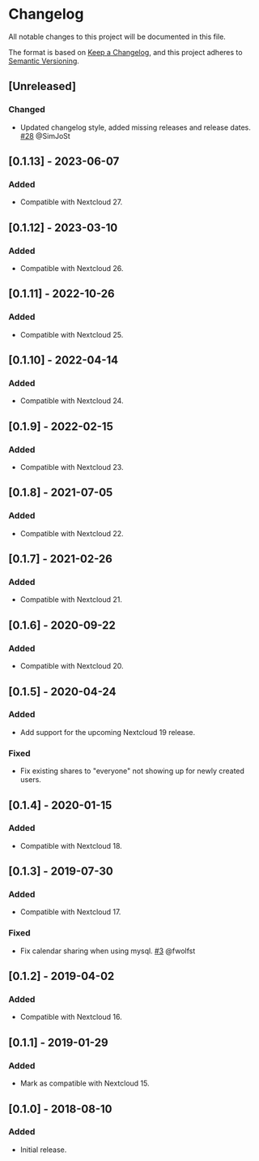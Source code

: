 # Changelog

All notable changes to this project will be documented in this file.

The format is based on [Keep a Changelog](https://keepachangelog.com/),
and this project adheres to [Semantic Versioning](https://semver.org/).

## [Unreleased]
### Changed
- Updated changelog style, added missing releases and release dates.
  [#28](https://github.com/icewind1991/group_everyone/pull/28) @SimJoSt

## [0.1.13] - 2023-06-07
### Added
- Compatible with Nextcloud 27.

## [0.1.12] - 2023-03-10
### Added
- Compatible with Nextcloud 26.

## [0.1.11] - 2022-10-26
### Added
- Compatible with Nextcloud 25.

## [0.1.10] - 2022-04-14
### Added
- Compatible with Nextcloud 24.

## [0.1.9] - 2022-02-15
### Added
- Compatible with Nextcloud 23.

## [0.1.8] - 2021-07-05
### Added
- Compatible with Nextcloud 22.

## [0.1.7] - 2021-02-26
### Added
- Compatible with Nextcloud 21.

## [0.1.6] - 2020-09-22
### Added
- Compatible with Nextcloud 20.

## [0.1.5] - 2020-04-24
### Added
- Add support for the upcoming Nextcloud 19 release.
### Fixed
- Fix existing shares to "everyone" not showing up for newly created users.

## [0.1.4] - 2020-01-15
### Added
- Compatible with Nextcloud 18.

## [0.1.3] - 2019-07-30
### Added
- Compatible with Nextcloud 17.
### Fixed
- Fix calendar sharing when using mysql.
  [#3](https://github.com/icewind1991/group_everyone/pull/3) @fwolfst

## [0.1.2] - 2019-04-02
### Added
- Compatible with Nextcloud 16.

## [0.1.1] - 2019-01-29
### Added
- Mark as compatible with Nextcloud 15.

## [0.1.0] - 2018-08-10
### Added
- Initial release.
